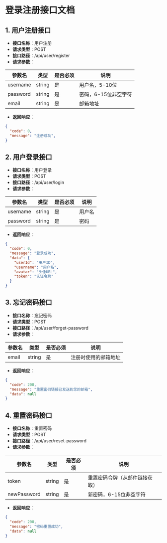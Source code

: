 # 登录注册接口文档

## 1. 用户注册接口

- **接口名称**：用户注册
- **请求类型**：POST
- **接口路径**：/api/user/register
- **请求参数**：

| 参数名   | 类型   | 是否必须 | 说明                 |
| -------- | ------ | -------- | -------------------- |
| username | string | 是       | 用户名，5-10位       |
| password | string | 是       | 密码，6-15位非空字符 |
| email    | string | 是       | 邮箱地址             |

- **返回响应**：

```json
{
  "code": 0,
  "message": "注册成功",
}
```

## 2. 用户登录接口

- **接口名称**：用户登录
- **请求类型**：POST
- **接口路径**：/api/user/login
- **请求参数**：

| 参数名   | 类型   | 是否必须 | 说明   |
| -------- | ------ | -------- | ------ |
| username | string | 是       | 用户名 |
| password | string | 是       | 密码   |

- **返回响应**：

```json
{
  "code": 0,
  "message": "登录成功",
  "data": {
    "userId": "用户ID",
    "username": "用户名",
    "avatar": "头像URL",
    "token": "认证令牌"
  }
}
```

## 3. 忘记密码接口

- **接口名称**：忘记密码
- **请求类型**：POST
- **接口路径**：/api/user/forget-password
- **请求参数**：

| 参数名 | 类型   | 是否必须 | 说明                 |
| ------ | ------ | -------- | -------------------- |
| email  | string | 是       | 注册时使用的邮箱地址 |

- **返回响应**：

```json
{
  "code": 200,
  "message": "重置密码链接已发送到您的邮箱",
  "data": null
}
```

## 4. 重置密码接口

- **接口名称**：重置密码
- **请求类型**：POST
- **接口路径**：/api/user/reset-password
- **请求参数**：

| 参数名      | 类型   | 是否必须 | 说明                           |
| ----------- | ------ | -------- | ------------------------------ |
| token       | string | 是       | 重置密码令牌（从邮件链接获取） |
| newPassword | string | 是       | 新密码，6-15位非空字符         |

- **返回响应**：

```json
{
  "code": 200,
  "message": "密码重置成功",
  "data": null
}
```
